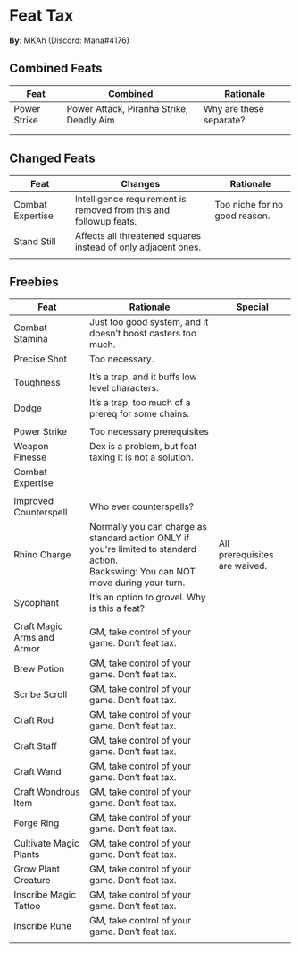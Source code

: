 # Feat Tax

**By**: MKAh (Discord: Mana#4176)

## Combined Feats

| Feat         | Combined                                 | Rationale               |
| ------------ | ---------------------------------------- | ----------------------- |
| Power Strike | Power Attack, Piranha Strike, Deadly Aim | Why are these separate? |
|              |                                          |                         |
|              |                                          |                         |

## Changed Feats

| Feat             | Changes                                                      | Rationale                     |
| ---------------- | ------------------------------------------------------------ | ----------------------------- |
| Combat Expertise | Intelligence requirement is removed from this and followup feats. | Too niche for no good reason. |
| Stand Still      | Affects all threatened squares instead of only adjacent ones. |                               |
|                  |                                                              |                               |

## Freebies

| Feat                       | Rationale                                                    | Special                       |
| -------------------------- | ------------------------------------------------------------ | ----------------------------- |
| Combat Stamina             | Just too good system, and it doesn’t boost casters too much. |                               |
| Precise Shot               | Too necessary.                                               |                               |
|                            |                                                              |                               |
| Toughness                  | It’s a trap, and it buffs low level characters.              |                               |
| Dodge                      | It’s a trap, too much of a prereq for some chains.           |                               |
|                            |                                                              |                               |
| Power Strike               | Too necessary prerequisites                                  |                               |
| Weapon Finesse             | Dex is a problem, but feat taxing it is not a solution.      |                               |
| Combat Expertise           |                                                              |                               |
|                            |                                                              |                               |
| Improved Counterspell      | Who ever counterspells?                                      |                               |
| Rhino Charge               | Normally you can charge as standard action ONLY if you're limited to standard action.<br />Backswing: You can NOT move during your turn. | All prerequisites are waived. |
| Sycophant                  | It’s an option to grovel. Why is this a feat?                |                               |
|                            |                                                              |                               |
| Craft Magic Arms and Armor | GM, take control of your game. Don’t feat tax.               |                               |
| Brew Potion                | GM, take control of your game. Don’t feat tax.               |                               |
| Scribe Scroll              | GM, take control of your game. Don’t feat tax.               |                               |
| Craft Rod                  | GM, take control of your game. Don’t feat tax.               |                               |
| Craft Staff                | GM, take control of your game. Don’t feat tax.               |                               |
| Craft Wand                 | GM, take control of your game. Don’t feat tax.               |                               |
| Craft Wondrous Item        | GM, take control of your game. Don’t feat tax.               |                               |
| Forge Ring                 | GM, take control of your game. Don’t feat tax.               |                               |
| Cultivate Magic Plants     | GM, take control of your game. Don’t feat tax.               |                               |
| Grow Plant Creature        | GM, take control of your game. Don’t feat tax.               |                               |
| Inscribe Magic Tattoo      | GM, take control of your game. Don’t feat tax.               |                               |
| Inscribe Rune              | GM, take control of your game. Don’t feat tax.               |                               |
|                            |                                                              |                               |

